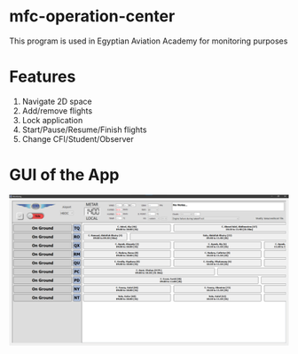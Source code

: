 # mfc-operation-center
This program is used in Egyptian Aviation Academy for monitoring purposes

# Features
  1. Navigate 2D space
  2. Add/remove flights
  3. Lock application
  4. Start/Pause/Resume/Finish flights
  5. Change CFI/Student/Observer

# GUI of the App
![datei](images/gui.png)
